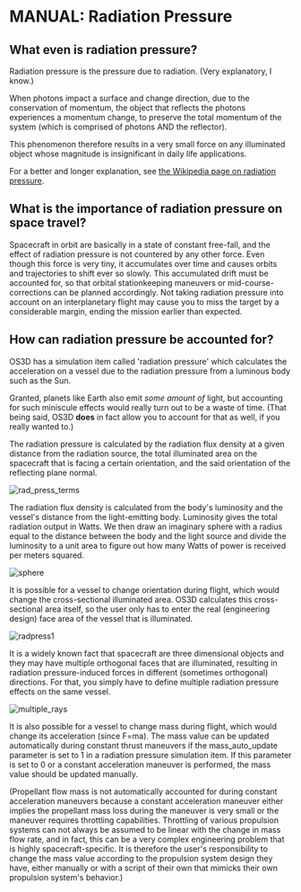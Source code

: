 # MANUAL: Radiation Pressure
## What even is radiation pressure?
Radiation pressure is the pressure due to radiation. (Very explanatory, I know.)

When photons impact a surface and change direction, due to the conservation of momentum, the object that reflects the photons experiences a momentum change, to preserve the total momentum of the system (which is comprised of photons AND the reflector).

This phenomenon therefore results in a very small force on any illuminated object whose magnitude is insignificant in daily life applications.

For a better and longer explanation, see [the Wikipedia page on radiation pressure](https://en.wikipedia.org/wiki/Radiation_pressure "the Wikipedia page on radiation pressure").

## What is the importance of radiation pressure on space travel?
Spacecraft in orbit are basically in a state of constant free-fall, and the effect of radiation pressure is not countered by any other force. Even though this force is very tiny, it accumulates over time and causes orbits and trajectories to shift ever so slowly. This accumulated drift must be accounted for, so that orbital stationkeeping maneuvers or mid-course-corrections can be planned accordingly. Not taking radiation pressure into account on an interplanetary flight may cause you to miss the target by a considerable margin, ending the mission earlier than expected.

## How can radiation pressure be accounted for?
OS3D has a simulation item called 'radiation pressure' which calculates the acceleration on a vessel due to the radiation pressure from a luminous body such as the Sun. 

Granted, planets like Earth also emit *some amount of* light, but accounting for such miniscule effects would really turn out to be a waste of time. 
(That being said, OS3D **does** in fact allow you to account for that as well, if you really wanted to.)

The radiation pressure is calculated by the radiation flux density at a given distance from the radiation source, the total illuminated area on the spacecraft
that is facing a certain orientation, and the said orientation of the reflecting plane normal.

![rad_press_terms](https://user-images.githubusercontent.com/80536083/184159735-4ac871d5-9a7f-4d65-8369-1f15cc59048c.png)

The radiation flux density is calculated from the body's luminosity and the vessel's distance from the light-emitting body. 
Luminosity gives the total radiation output in Watts. We then draw an imaginary sphere with a radius equal to the distance
between the body and the light source and divide the luminosity to a unit area to figure out how many Watts of power is received per meters squared.

![sphere](https://user-images.githubusercontent.com/80536083/184159646-807f1b9f-9e1b-4f67-bab7-7b009840ac49.png)

It is possible for a vessel to change orientation during flight, which would change the cross-sectional illuminated area. 
OS3D calculates this cross-sectional area itself, so the user only has to enter the real (engineering design) face area of the vessel that is illuminated.

![radpress1](https://user-images.githubusercontent.com/80536083/184158666-df8f0c10-9edb-4061-a5e6-cd482c14f2e5.png)

It is a widely known fact that spacecraft are three dimensional objects and they may have multiple orthogonal faces that are illuminated, 
resulting in radiation pressure-induced forces in different (sometimes orthogonal) directions. For that, you simply have to define multiple 
radiation pressure effects on the same vessel.

![multiple_rays](https://user-images.githubusercontent.com/80536083/184159866-6072c3ce-05c9-468e-8f26-938584f56fb7.png)

It is also possible for a vessel to change mass during flight, which would change its acceleration (since F=ma). 
The mass value can be updated automatically during constant thrust maneuvers if the mass_auto_update parameter is set to 1 in a radiation pressure simulation item. 
If this parameter is set to 0 or a constant acceleration maneuver is performed, the mass value should be updated manually. 

(Propellant flow mass is not automatically accounted for during constant acceleration maneuvers because a constant acceleration maneuver 
either implies the propellant mass loss during the maneuver is very small or the maneuver requires throttling capabilities. Throttling of 
various propulsion systems can not always be assumed to be linear with the change in mass flow rate, and in fact, this can be a very complex 
engineering problem that is highly spacecraft-specific. It is therefore the user's responsibility to change the mass value according to the 
propulsion system design they have, either manually or with a script of their own that mimicks their own propulsion system's behavior.)
